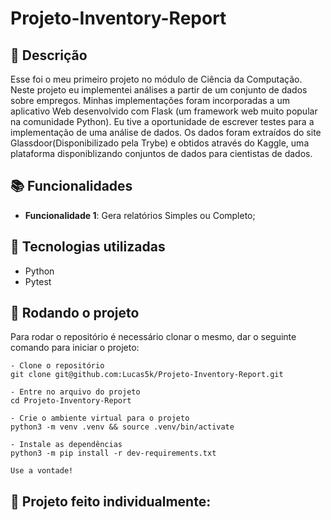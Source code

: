 # Projeto-Inventory-Report

## :memo: Descrição
<p>Esse foi o meu primeiro projeto no módulo de Ciência da Computação. Neste projeto eu implementei análises a partir de um conjunto de dados sobre empregos. Minhas implementações foram incorporadas a um aplicativo Web desenvolvido com Flask (um framework web muito popular na comunidade Python). Eu tive a oportunidade de escrever testes para a implementação de uma análise de dados. Os dados foram extraídos do site Glassdoor(Disponibilizado pela Trybe) e obtidos através do Kaggle, uma plataforma disponiblizando conjuntos de dados para cientistas de dados.</p>

## :books: Funcionalidades
* <b>Funcionalidade 1</b>: Gera relatórios Simples ou Completo;

## :wrench: Tecnologias utilizadas
* Python
* Pytest

## :rocket: Rodando o projeto
Para rodar o repositório é necessário clonar o mesmo, dar o seguinte comando para iniciar o projeto:
```
- Clone o repositório
git clone git@github.com:Lucas5k/Projeto-Inventory-Report.git

- Entre no arquivo do projeto
cd Projeto-Inventory-Report

- Crie o ambiente virtual para o projeto
python3 -m venv .venv && source .venv/bin/activate

- Instale as dependências
python3 -m pip install -r dev-requirements.txt

Use a vontade!

```
<!-- ## :soon: Implementação futura
* O que será implementado na próxima sprint? -->

## :handshake: Projeto feito individualmente:

<!-- ## :dart: Status do projeto -->
